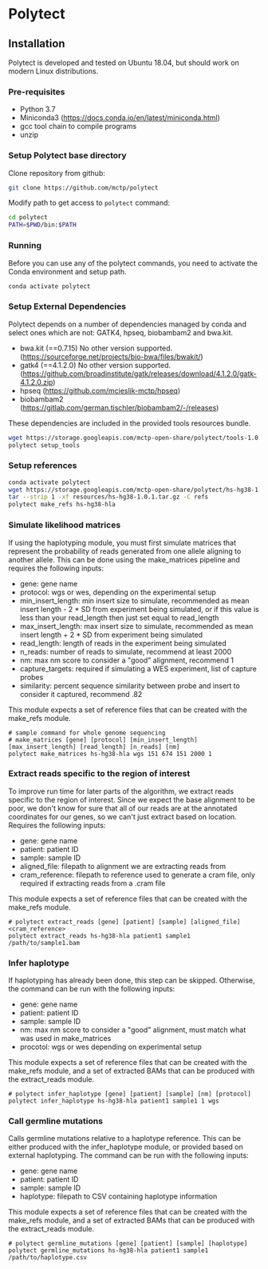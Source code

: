 # Polytect

## Installation

Polytect is developed and tested on Ubuntu 18.04, but should work on modern Linux distributions.

### Pre-requisites

- Python 3.7
- Miniconda3 (https://docs.conda.io/en/latest/miniconda.html)
- gcc tool chain to compile programs
- unzip

### Setup Polytect base directory

Clone repository from github:
```bash
git clone https://github.com/mctp/polytect
```

Modify path to get access to `polytect` command:
```bash
cd polytect
PATH=$PWD/bin:$PATH
```

### Running

Before you can use any of the polytect commands, you need to activate the Conda environment and setup path.

```bash
conda activate polytect
```

### Setup External Dependencies

Polytect depends on a number of dependencies managed by conda and select ones which are not: GATK4, hpseq, biobambam2 and bwa.kit.

- bwa.kit (==0.7.15) No other version supported.
  (https://sourceforge.net/projects/bio-bwa/files/bwakit/)  
- gatk4 (==4.1.2.0) No other version supported.
  (https://github.com/broadinstitute/gatk/releases/download/4.1.2.0/gatk-4.1.2.0.zip)  
- hpseq
  (https://github.com/mcieslik-mctp/hpseq)  
- biobambam2
  (https://gitlab.com/german.tischler/biobambam2/-/releases)  

These dependencies are included in the provided tools resources bundle.

```bash
wget https://storage.googleapis.com/mctp-open-share/polytect/tools-1.0.0.tar.gz --directory-prefix=resources
polytect setup_tools
```

### Setup references

```bash
conda activate polytect
wget https://storage.googleapis.com/mctp-open-share/polytect/hs-hg38-1.0.1.tar.gz --directory-prefix=resources
tar --strip 1 -xf resources/hs-hg38-1.0.1.tar.gz -C refs
polytect make_refs hs-hg38-hla
```
### Simulate likelihood matrices

If using the haplotyping module, you must first simulate matrices that represent the probability of reads generated from one allele aligning to another allele. This can be done using the make_matrices pipeline and requires the following inputs:
 - gene: gene name
 - protocol: wgs or wes, depending on the experimental setup  
 - min_insert_length: min insert size to simulate, recommended as mean insert length - 2 * SD from experiment being simulated, or if this value is less than your read_length then just set equal to read_length
 - max_insert_length: max insert size to simulate, recommended as mean insert length + 2 * SD from experiment being simulated  
 - read_length: length of reads in the experiment being simulated  
 - n_reads: number of reads to simulate, recommend at least 2000  
 - nm: max nm score to consider a "good" alignment, recommend 1  
 - capture_targets: required if simulating a WES experiment, list of capture probes  
 - similarity: percent sequence similarity between probe and insert to consider it captured, recommend .82  
  
This module expects a set of reference files that can be created with the make_refs module.
  ```
  # sample command for whole genome sequencing
  # make_matrices [gene] [protocol] [min_insert_length] [max_insert_length] [read_length] [n_reads] [nm]
  polytect make_matrices hs-hg38-hla wgs 151 674 151 2000 1
  ```

### Extract reads specific to the region of interest
To improve run time for later parts of the algorithm, we extract reads specific to the region of interest. Since we expect the base alignment to be poor, we don't know for sure that all of our reads are at the annotated coordinates for our genes, so we can't just extract based on location. Requires the following inputs:
 - gene: gene name
 - patient: patient ID
 - sample: sample ID
 - aligned_file: filepath to alignment we are extracting reads from
 - cram_reference: filepath to reference used to generate a cram file, only required if extracting reads from a .cram file

This module expects a set of reference files that can be created with the make_refs module.
```
# polytect extract_reads [gene] [patient] [sample] [aligned_file] <cram_reference>
polytect extract_reads hs-hg38-hla patient1 sample1 /path/to/sample1.bam
```
### Infer haplotype
If haplotyping has already been done, this step can be skipped. Otherwise, the command can be run with the following inputs:
 - gene: gene name
 - patient: patient ID
 - sample: sample ID
 - nm: max nm score to consider a "good" alignment, must match what was used in make_matrices
 - procotol: wgs or wes depending on experimental setup

This module expects a set of reference files that can be created with the make_refs module, and a set of extracted BAMs that can be produced with the extract_reads module.
```
# polytect infer_haplotype [gene] [patient] [sample] [nm] [protocol]
polytect infer_haplotype hs-hg38-hla patient1 sample1 1 wgs
```

### Call germline mutations
Calls germline mutations relative to a haplotype reference. This can be either produced with the infer_haplotype module, or provided based on external haplotyping. The command can be run with the following inputs:
 - gene: gene name
 - patient: patient ID
 - sample: sample ID
 - haplotype: filepath to CSV containing haplotype information

This module expects a set of reference files that can be created with the make_refs module, and a set of extracted BAMs that can be produced with the extract_reads module.
```
# polytect germline_mutations [gene] [patient] [sample] [haplotype]
polytect germline_mutations hs-hg38-hla patient1 sample1 /path/to/haplotype.csv
```

